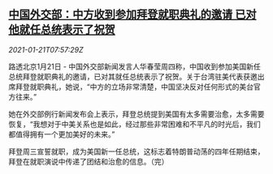 <!--1611217394000-->
[中国外交部：中方收到参加拜登就职典礼的邀请 已对他就任总统表示了祝贺](https://cn.reuters.com/article/china-foreign-ministry-usa-0121-thur-idCNKBS29Q0TO)
------

<div><i>2021-01-21T07:57:29Z</i></div><p>路透北京1月21日 - 中国外交部新闻发言人华春莹周四称，中国收到参加美国新任总统拜登就职典礼的邀请，已对其就任总统表示了祝贺。关于台湾驻美代表获邀出席拜登就职典礼，她说，“中方的立场非常清楚，中国坚决反对任何形式的美台官方往来。”</p><p>她在外交部例行新闻发布会上表示，拜登总统提到美国有太多需要治愈，太多需要恢复，“我想对于中美关系也是如此，经过那些非常困难和不平凡的时光后，我们都值得拥有一个更加美好的未来。”</p><p>拜登周三宣誓就职，成为美国新一任总统，这标志着特朗普动荡的四年任期结束，拜登在就职演说中传递了团结和治愈的信息。（完）</p>
